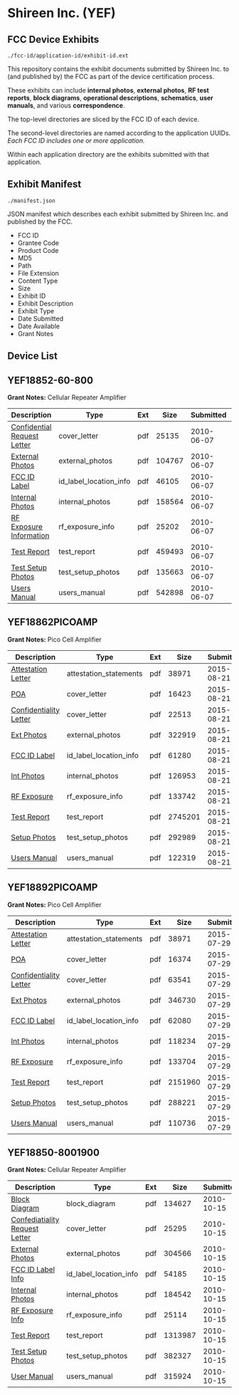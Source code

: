 # Shireen Inc. (YEF)
## FCC Device Exhibits

```
./fcc-id/application-id/exhibit-id.ext
```

This repository contains the exhibit documents submitted by Shireen Inc. to (and published by) the FCC as part of the device certification process.

These exhibits can include **internal photos**, **external photos**, **RF test reports**, **block diagrams**, **operational descriptions**, **schematics**, **user manuals**, and various **correspondence**.

The top-level directories are sliced by the FCC ID of each device.

The second-level directories are named according to the application UUIDs. *Each FCC ID includes one or more application.*

Within each application directory are the exhibits submitted with that application. 

## Exhibit Manifest

```
./manifest.json
```

JSON manifest which describes each exhibit submitted by Shireen Inc. and published by the FCC.

- FCC ID
- Grantee Code
- Product Code
- MD5
- Path
- File Extension
- Content Type
- Size
- Exhibit ID
- Exhibit Description
- Exhibit Type
- Date Submitted
- Date Available
- Grant Notes

## Device List
## YEF18852-60-800
**Grant Notes:** Cellular Repeater Amplifier

| Description | Type | Ext | Size | Submitted | Available |
| ----------- | ---- | --- | ---- | --------- | --------- |
| [Confidential Request Letter](YEF18852-60-800/53f97d5fc4c4d9444d023179f654719c/1291942.pdf) | cover_letter | pdf | 25135 | 2010-06-07 | 2010-06-07 |
| [External Photos](YEF18852-60-800/53f97d5fc4c4d9444d023179f654719c/1291943.pdf) | external_photos | pdf | 104767 | 2010-06-07 | 2010-06-07 |
| [FCC ID Label](YEF18852-60-800/53f97d5fc4c4d9444d023179f654719c/1291944.pdf) | id_label_location_info | pdf | 46105 | 2010-06-07 | 2010-06-07 |
| [Internal Photos](YEF18852-60-800/53f97d5fc4c4d9444d023179f654719c/1291945.pdf) | internal_photos | pdf | 158564 | 2010-06-07 | 2010-06-07 |
| [RF Exposure Information](YEF18852-60-800/53f97d5fc4c4d9444d023179f654719c/1291948.pdf) | rf_exposure_info | pdf | 25202 | 2010-06-07 | 2010-06-07 |
| [Test Report](YEF18852-60-800/53f97d5fc4c4d9444d023179f654719c/1291950.pdf) | test_report | pdf | 459493 | 2010-06-07 | 2010-06-07 |
| [Test Setup Photos](YEF18852-60-800/53f97d5fc4c4d9444d023179f654719c/1291951.pdf) | test_setup_photos | pdf | 135663 | 2010-06-07 | 2010-06-07 |
| [Users Manual](YEF18852-60-800/53f97d5fc4c4d9444d023179f654719c/1291952.pdf) | users_manual | pdf | 542898 | 2010-06-07 | 2010-06-07 |
## YEF18862PICOAMP
**Grant Notes:** Pico Cell Amplifier

| Description | Type | Ext | Size | Submitted | Available |
| ----------- | ---- | --- | ---- | --------- | --------- |
| [Attestation Letter](YEF18862PICOAMP/2ba72ee0c1f2e72b18a8b3fcae81160a/2722913.pdf) | attestation_statements | pdf | 38971 | 2015-08-21 | 2015-08-21 |
| [POA](YEF18862PICOAMP/2ba72ee0c1f2e72b18a8b3fcae81160a/2722911.pdf) | cover_letter | pdf | 16423 | 2015-08-21 | 2015-08-21 |
| [Confidentiality Letter](YEF18862PICOAMP/2ba72ee0c1f2e72b18a8b3fcae81160a/2722912.pdf) | cover_letter | pdf | 22513 | 2015-08-21 | 2015-08-21 |
| [Ext Photos](YEF18862PICOAMP/2ba72ee0c1f2e72b18a8b3fcae81160a/2722915.pdf) | external_photos | pdf | 322919 | 2015-08-21 | 2015-08-21 |
| [FCC ID Label](YEF18862PICOAMP/2ba72ee0c1f2e72b18a8b3fcae81160a/2722916.pdf) | id_label_location_info | pdf | 61280 | 2015-08-21 | 2015-08-21 |
| [Int Photos](YEF18862PICOAMP/2ba72ee0c1f2e72b18a8b3fcae81160a/2722917.pdf) | internal_photos | pdf | 126953 | 2015-08-21 | 2015-08-21 |
| [RF Exposure](YEF18862PICOAMP/2ba72ee0c1f2e72b18a8b3fcae81160a/2722921.pdf) | rf_exposure_info | pdf | 133742 | 2015-08-21 | 2015-08-21 |
| [Test Report](YEF18862PICOAMP/2ba72ee0c1f2e72b18a8b3fcae81160a/2722923.pdf) | test_report | pdf | 2745201 | 2015-08-21 | 2015-08-21 |
| [Setup Photos](YEF18862PICOAMP/2ba72ee0c1f2e72b18a8b3fcae81160a/2722924.pdf) | test_setup_photos | pdf | 292989 | 2015-08-21 | 2015-08-21 |
| [Users Manual](YEF18862PICOAMP/2ba72ee0c1f2e72b18a8b3fcae81160a/2722925.pdf) | users_manual | pdf | 122319 | 2015-08-21 | 2015-08-21 |
## YEF18892PICOAMP
**Grant Notes:** Pico Cell Amplifier

| Description | Type | Ext | Size | Submitted | Available |
| ----------- | ---- | --- | ---- | --------- | --------- |
| [Attestation Letter](YEF18892PICOAMP/9d86fac1ebb1dbb26453555cc21f628e/2696743.pdf) | attestation_statements | pdf | 38971 | 2015-07-29 | 2015-07-29 |
| [POA](YEF18892PICOAMP/9d86fac1ebb1dbb26453555cc21f628e/2696741.pdf) | cover_letter | pdf | 16374 | 2015-07-29 | 2015-07-29 |
| [Confidentiality Letter](YEF18892PICOAMP/9d86fac1ebb1dbb26453555cc21f628e/2696742.pdf) | cover_letter | pdf | 63541 | 2015-07-29 | 2015-07-29 |
| [Ext Photos](YEF18892PICOAMP/9d86fac1ebb1dbb26453555cc21f628e/2696744.pdf) | external_photos | pdf | 346730 | 2015-07-29 | 2015-07-29 |
| [FCC ID Label](YEF18892PICOAMP/9d86fac1ebb1dbb26453555cc21f628e/2696745.pdf) | id_label_location_info | pdf | 62080 | 2015-07-29 | 2015-07-29 |
| [Int Photos](YEF18892PICOAMP/9d86fac1ebb1dbb26453555cc21f628e/2696746.pdf) | internal_photos | pdf | 118234 | 2015-07-29 | 2015-07-29 |
| [RF Exposure](YEF18892PICOAMP/9d86fac1ebb1dbb26453555cc21f628e/2696750.pdf) | rf_exposure_info | pdf | 133704 | 2015-07-29 | 2015-07-29 |
| [Test Report](YEF18892PICOAMP/9d86fac1ebb1dbb26453555cc21f628e/2696752.pdf) | test_report | pdf | 2151960 | 2015-07-29 | 2015-07-29 |
| [Setup Photos](YEF18892PICOAMP/9d86fac1ebb1dbb26453555cc21f628e/2696753.pdf) | test_setup_photos | pdf | 288221 | 2015-07-29 | 2015-07-29 |
| [Users Manual](YEF18892PICOAMP/9d86fac1ebb1dbb26453555cc21f628e/2696755.pdf) | users_manual | pdf | 110736 | 2015-07-29 | 2015-07-29 |
## YEF18850-8001900
**Grant Notes:** Cellular Repeater Amplifier

| Description | Type | Ext | Size | Submitted | Available |
| ----------- | ---- | --- | ---- | --------- | --------- |
| [Block Diagram](YEF18850-8001900/bd62eff6b7ecc3eb1e747ae069a92b6b/1361732.pdf) | block_diagram | pdf | 134627 | 2010-10-15 | 2010-10-15 |
| [Confediatiality Request Letter](YEF18850-8001900/bd62eff6b7ecc3eb1e747ae069a92b6b/1361731.pdf) | cover_letter | pdf | 25295 | 2010-10-15 | 2010-10-15 |
| [External Photos](YEF18850-8001900/bd62eff6b7ecc3eb1e747ae069a92b6b/1361733.pdf) | external_photos | pdf | 304566 | 2010-10-15 | 2010-10-15 |
| [FCC ID Label Info](YEF18850-8001900/bd62eff6b7ecc3eb1e747ae069a92b6b/1361734.pdf) | id_label_location_info | pdf | 54185 | 2010-10-15 | 2010-10-15 |
| [Internal Photos](YEF18850-8001900/bd62eff6b7ecc3eb1e747ae069a92b6b/1361735.pdf) | internal_photos | pdf | 184542 | 2010-10-15 | 2010-10-15 |
| [RF Exposure Info](YEF18850-8001900/bd62eff6b7ecc3eb1e747ae069a92b6b/1361738.pdf) | rf_exposure_info | pdf | 25114 | 2010-10-15 | 2010-10-15 |
| [Test Report](YEF18850-8001900/bd62eff6b7ecc3eb1e747ae069a92b6b/1361740.pdf) | test_report | pdf | 1313987 | 2010-10-15 | 2010-10-15 |
| [Test Setup Photos](YEF18850-8001900/bd62eff6b7ecc3eb1e747ae069a92b6b/1361741.pdf) | test_setup_photos | pdf | 382327 | 2010-10-15 | 2010-10-15 |
| [User Manual](YEF18850-8001900/bd62eff6b7ecc3eb1e747ae069a92b6b/1361742.pdf) | users_manual | pdf | 315924 | 2010-10-15 | 2010-10-15 |
